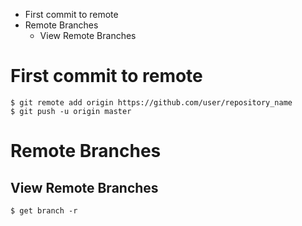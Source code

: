 * First commit to remote
* Remote Branches
  * View Remote Branches
# First commit to remote
```shell
$ git remote add origin https://github.com/user/repository_name
$ git push -u origin master
```
# Remote Branches
## View Remote Branches
```shell
$ get branch -r
```
